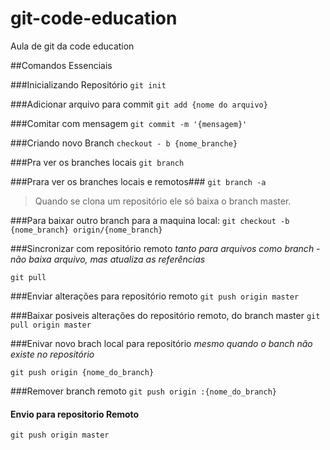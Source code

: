 # git-code-education
Aula de git da code education

##Comandos Essenciais


###Inicializando Repositório
`git init` 

###Adicionar arquivo para commit
`git add {nome do arquivo}` 

###Comitar com mensagem
`git commit -m '{mensagem}'`

###Criando novo Branch
`checkout - b {nome_branche}`

###Pra ver os branches locais 
`git branch`

###Prara ver os branches locais e remotos###
`git branch -a`

>Quando se clona um repositório ele só baixa o branch master.

###Para baixar outro branch para a maquina local:
`git checkout -b {nome_branch} origin/{nome_branch}`

###Sincronizar com repositório remoto 
_tanto para arquivos como branch - não baixa arquivo, mas atualiza as referências_ 

`git pull`

###Enviar alterações para repositório remoto
`git push origin master`

###Baixar posiveis alterações do repositório remoto, do branch master
`git pull origin master`

###Enivar novo brach local para repositório 
_mesmo quando o banch não existe no repositório_ 

`git push origin {nome_do_branch}`

###Remover branch remoto
`git push origin :{nome_do_branch}`

#### Envio para repositorio Remoto
`git push origin master`
